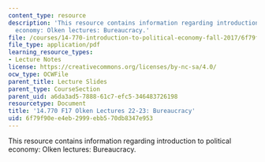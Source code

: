 ```yaml
---
content_type: resource
description: 'This resource contains information regarding introduction to political
  economy: Olken lectures: Bureaucracy.'
file: /courses/14-770-introduction-to-political-economy-fall-2017/6f79f90ee4eb2999ebb570db8347e953_MIT14_770F17_lec22_23.pdf
file_type: application/pdf
learning_resource_types:
- Lecture Notes
license: https://creativecommons.org/licenses/by-nc-sa/4.0/
ocw_type: OCWFile
parent_title: Lecture Slides
parent_type: CourseSection
parent_uid: a6da3ad5-7888-61c7-efc5-346483726198
resourcetype: Document
title: '14.770 F17 Olken Lectures 22-23: Bureaucracy'
uid: 6f79f90e-e4eb-2999-ebb5-70db8347e953
---
```

This resource contains information regarding introduction to political economy: Olken lectures: Bureaucracy.